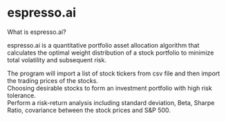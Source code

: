 # espresso.ai


What is espresso.ai?

espresso.ai is a quantitative portfolio asset allocation algorithm that calculates the optimal weight distribution of a stock portfolio to minimize total volatility and subsequent risk.



The program will import a list of stock tickers from csv file and then import the trading prices of the stocks.<br />
Choosing desirable stocks to form an investment portfolio with high risk tolerance.<br />
Perform a risk-return analysis including standard deviation, Beta, Sharpe Ratio, covariance between the stock prices and S&P 500.
